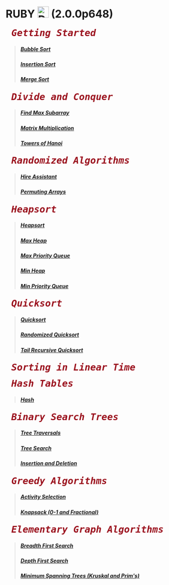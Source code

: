 # RUBY <img src="http://www.rubyjobs.me/assets/logo-6192ac44030c8a2cabddc9f99ef287d9.png" alt="Drawing" width="30px"/> (2.0.0p648) 

<pre><b><span style="font-size:25px;font-style:oblique;color:#9b111e;font-weight:bold;font-family:monospace;"> Getting Started </span> </b> </pre>

> ##### [Bubble Sort](https://github.com/gcallah/algorithms/blob/master/Ruby/GettingStarted/bubble_sort.rb)
> ##### [Insertion Sort](https://github.com/gcallah/algorithms/blob/master/Ruby/GettingStarted/insertion_sort.rb)
> ##### [Merge Sort](https://github.com/gcallah/algorithms/blob/master/Ruby/GettingStarted/merge_sort.rb)

<pre><b><span style="font-size:25px;font-style:oblique;color:#9b111e;font-weight:bold;font-family:monospace;"> Divide and Conquer </span> </b> </pre>

> ##### [Find Max Subarray](https://github.com/gcallah/algorithms/blob/master/Ruby/DivideAndConquer/find_max_subarray.rb)
> ##### [Matrix Multiplication](https://github.com/gcallah/algorithms/blob/master/Ruby/DivideAndConquer/matrix_multiplication.rb)
> ##### [Towers of Hanoi](https://github.com/gcallah/algorithms/blob/master/Ruby/DivideAndConquer/towers_of_hanoi.rb)

<pre><b><span style="font-size:25px;font-style:oblique;color:#9b111e;font-weight:bold;font-family:monospace;"> Randomized Algorithms</span></b></pre>

> ##### [Hire Assistant](https://github.com/gcallah/algorithms/blob/master/Ruby/RandomizedAlgorithms/hire_assistant.rb)
> ##### [Permuting Arrays](https://github.com/gcallah/algorithms/blob/master/Ruby/RandomizedAlgorithms/permuting_arrays.rb)

<pre><b><span style="font-size:25px;font-style:oblique;color:#9b111e;font-weight:bold;font-family:monospace;"> Heapsort</span></b></pre>

> ##### [Heapsort](https://github.com/gcallah/algorithms/blob/master/Ruby/Heapsort/heap_sort.rb)
> ##### [Max Heap](https://github.com/gcallah/algorithms/blob/master/Ruby/Heapsort/max_heap.rb)
> ##### [Max Priority Queue](https://github.com/gcallah/algorithms/blob/master/Ruby/Heapsort/max_priority_queue.rb)
> ##### [Min Heap](https://github.com/gcallah/algorithms/blob/master/Ruby/Heapsort/min_heap.rb)
> ##### [Min Priority Queue](https://github.com/gcallah/algorithms/blob/master/Ruby/Heapsort/min_priority_queue.rb)

<pre><b><span style="font-size:25px;font-style:oblique;color:#9b111e;font-weight:bold;font-family:monospace;"> Quicksort</span></b></pre>

> ##### [Quicksort](https://github.com/gcallah/algorithms/blob/master/Ruby/Quicksort/quick_sort.rb)
> ##### [Randomized Quicksort](https://github.com/gcallah/algorithms/blob/master/Ruby/Quicksort/randomized_quick_sort.rb)
> ##### [Tail Recursive Quicksort](https://github.com/gcallah/algorithms/blob/master/Ruby/Quicksort/tail_recursive_quick_sort.rb)

<pre><b><span style="font-size:25px;font-style:oblique;color:#9b111e;font-weight:bold;font-family:monospace;"> Sorting in Linear Time</span></b></pre>

<pre><b><span style="font-size:25px;font-style:oblique;color:#9b111e;font-weight:bold;font-family:monospace;"> Hash Tables</span></b></pre>

> ##### [Hash](https://github.com/gcallah/algorithms/blob/master/Ruby/HashTables/hash.rb)

<pre><b><span style="font-size:25px;font-style:oblique;color:#9b111e;font-weight:bold;font-family:monospace;"> Binary Search Trees</span></b></pre>

> ##### [Tree Traversals](https://github.com/gcallah/algorithms/blob/master/Ruby/BinarySearchTrees/traversals.rb)
> ##### [Tree Search](https://github.com/gcallah/algorithms/blob/master/Ruby/BinarySearchTrees/search.rb)
> ##### [Insertion and Deletion](https://github.com/gcallah/algorithms/blob/master/Ruby/BinarySearchTrees/insertion_deletion.rb)


<pre><b><span style="font-size:25px;font-style:oblique;color:#9b111e;font-weight:bold;font-family:monospace;"> Greedy Algorithms</span></b></pre>

> ##### [Activity Selection](https://github.com/gcallah/algorithms/blob/master/Ruby/GreedyAlgorithms/activity_selection.rb)
> ##### [Knapsack (0-1 and Fractional)](https://github.com/gcallah/algorithms/blob/master/Ruby/GreedyAlgorithms/knapsack.rb)

<pre><b><span style="font-size:25px;font-style:oblique;color:#9b111e;font-weight:bold;font-family:monospace;"> Elementary Graph Algorithms</span></b></pre>

> ##### [Breadth First Search](https://github.com/gcallah/algorithms/blob/master/Ruby/GraphAlgorithms/breadth_first_search.rb)
> ##### [Depth First Search](https://github.com/gcallah/algorithms/blob/master/Ruby/GraphAlgorithms/depth_first_search.rb)
> ##### [Minimum Spanning Trees (Kruskal and Prim's)](https://github.com/gcallah/algorithms/blob/master/Ruby/GraphAlgorithms/minimum_spanning_tree.rb)
